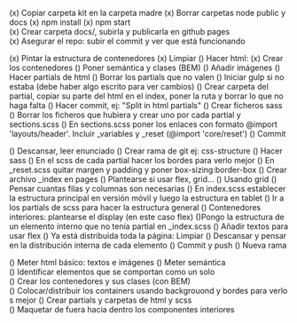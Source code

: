 (x) Copiar carpeta kit en la carpeta madre
(x) Borrar carpetas node public y docs
(x) npm install
(x) npm start
(x) Crear carpeta docs/, subirla y publicarla en github pages
(x) Asegurar el repo: subir el commit y ver que está funcionando

(x) Pintar la estructura de contenedores
(x) Limpiar
() Hacer html:
(x) Crear los contenedores
() Poner semántica y clases (BEM)
() Añadir imágenes
() Hacer partials de html
() Borrar los partials que no valen
() Iniciar gulp si no estaba (debe haber algo escrito para ver cambios)
() Crear carpeta del partial, copiar su parte del html en el index, poner la ruta y borrar lo que no haga falta
() Hacer commit, ej: "Split in html partials"
() Crear ficheros sass
() Borrar los ficheros que hubiera y crear uno por cada partial y sections.scss
() En sections.scss poner los enlaces con formato @import 'layouts/header'. Incluir \_variables y \_reset (@import 'core/reset')
() Commit

() Descansar, leer enunciado
() Crear rama de git ej: css-structure
() Hacer sass
() En el scss de cada partial hacer los bordes para verlo mejor
() En \_reset.scss quitar margen y padding y poner box-sizing:border-box
() Crear archivo \_index en pages
() Plantearse si usar flex, grid...
() Usando grid
() Pensar cuantas filas y columnas son necesarias
() En index.scss establecer la estructura principal en versión móvil y luego la estructura en tablet
() Ir a los partials de scss para hacer la estructura general
() Contenedores interiores: plantearse el display (en este caso flex)
()Pongo la estructura de un elemento interno que no tenía partial en \_index.scss
() Añadir textos para usar flex
() Ya está distribuida toda la página: Limpiar
() Descansar y pensar en la distribución interna de cada elemento
() Commit y push
() Nueva rama

() Meter html básico: textos e imágenes
() Meter semántica
() Identificar elementos que se comportan como un solo
() Crear los contenedores y sus clases (con BEM)
() Colocar/distribuir los containers usando backgrouond y bordes para verlos mejor
() Crear partials y carpetas de html y scss 
() Maquetar de fuera hacia dentro los componentes interiores
